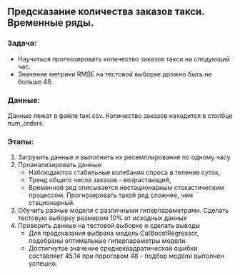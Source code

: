 ## Предсказание количества заказов такси. Временные ряды.
### Задача:
 - Научиться прогнозировать количество заказов такси на следующий час.
 - Значение метрики RMSE на тестовой выборке должно быть не больше 48.
 ### Данные:
 Данные лежат в файле taxi.csv. Количество заказов находится в столбце num_orders.
 ### Этапы:
1. Загрузить данные и выполнить их ресемплирование по одному часу
2. Проанализировать данные:
    - Наблюдаются стабильные колебания спроса в теление суток,
    - Тренд общего числа заказов - возрастающий,
    - Временной ряд описывается нестационарным стохастическим процессом. Прогнозировать такой ряд сложнее, чем стационарный.
4. Обучить разные модели с различными гиперпараметрами. Сделать тестовую выборку размером 10% от исходных данных
5. Проверить данные на тестовой выборке и сделать выводы
   - Для предсказания выбрана модель CatBoostRegressor, подобраны оптимальные гиперпараметры модели. 
   - Достигнутое значение среднеквадратической ошибки составляет 45.14 при пороговом 48 - подбор модели выполнен успешно.
